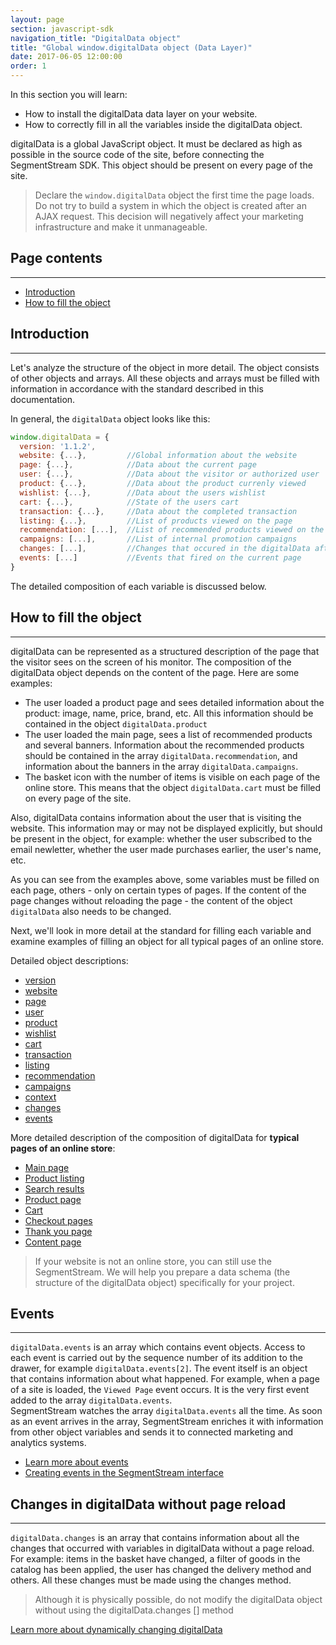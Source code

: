 ```yaml
---
layout: page
section: javascript-sdk
navigation_title: "DigitalData object"
title: "Global window.digitalData object (Data Layer)"
date: 2017-06-05 12:00:00
order: 1
---
```


In this section you will learn:
* How to install the digitalData data layer on your website.
* How to correctly fill in all the variables inside the digitalData object.

digitalData is a global JavaScript object. It must be declared as high as possible in the source code of the site, before connecting the SegmentStream SDK. This object should be present on every page of the site.

> Declare the `window.digitalData` object the first time the page loads. Do not try to build a system in which the object is created after an AJAX request. This decision will negatively affect your marketing infrastructure and make it unmanageable.

## Page contents
------
<ul class="page-navigation">
  <li><a href="#introduction">Introduction</a></li>
  <li><a href="#howToFill">How to fill the object</a></li>
</ul>

## <a name="introduction"></a>Introduction
------
Let's analyze the structure of the object in more detail. The object consists of other objects and arrays. All these objects and arrays must be filled with information in accordance with the standard described in this documentation.

In general, the `digitalData` object looks like this:

```javascript
window.digitalData = {
  version: '1.1.2',
  website: {...},         //Global information about the website
  page: {...},            //Data about the current page
  user: {...},            //Data about the visitor or authorized user
  product: {...},         //Data about the product currenly viewed
  wishlist: {...},        //Data about the users wishlist
  cart: {...},            //State of the users cart
  transaction: {...},     //Data about the completed transaction
  listing: {...},         //List of products viewed on the page
  recommendation: [...],  //List of recommended products viewed on the page
  campaigns: [...],       //List of internal promotion campaigns
  changes: [...],         //Changes that occured in the digitalData after it's initialization
  events: [...]           //Events that fired on the current page
}
```

The detailed composition of each variable is discussed below.

## <a name="howToFill"></a>How to fill the object
------
digitalData can be represented as a structured description of the page that the visitor sees on the screen of his monitor. The composition of the digitalData object depends on the content of the page. Here are some examples:
 - The user loaded a product page and sees detailed information about the product: image, name, price, brand, etc. All this information should be contained in the object `digitalData.product`
 - The user loaded the main page, sees a list of recommended products and several banners. Information about the recommended products should be contained in the array `digitalData.recommendation`, and information about the banners in the array `digitalData.campaigns`.
 - The basket icon with the number of items is visible on each page of the online store. This means that the object `digitalData.cart` must be filled on every page of the site.

Also, digitalData contains information about the user that is visiting the website. This information may or may not be displayed explicitly, but should be present in the object, for example: whether the user subscribed to the email newletter, whether the user made purchases earlier, the user's name, etc.

As you can see from the examples above, some variables must be filled on each page, others - only on certain types of pages. If the content of the page changes without reloading the page - the content of the object `digitalData` also needs to be changed.

Next, we'll look in more detail at the standard for filling each variable and examine examples of filling an object for all typical pages of an online store.

Detailed object descriptions:
 - [version](/digitaldata/standard-version)
 - [website](/digitaldata/website)
 - [page](/digitaldata/page)
 - [user](/digitaldata/user)
 - [product](/digitaldata/product)
 - [wishlist](/digitaldata/wishlist)
 - [cart](/digitaldata/cart)
 - [transaction](/digitaldata/transaction)
 - [listing](/digitaldata/listing)
 - [recommendation](/digitaldata/recommendation)
 - [campaigns](/digitaldata/campaigns)
 - [context](/digitaldata/context)
 - [changes](/digitaldata/changes)
 - [events](/digitaldata/events)

More detailed description of the composition of digitalData for **typical pages of an online store**:
 - [Main page](/ecommerce/main-page)
 - [Product listing](/ecommerce/listing)
 - [Search results](/ecommerce/search)
 - [Product page](/ecommerce/product)
 - [Cart](/ecommerce/cart)
 - [Checkout pages](/ecommerce/checkout)
 - [Thank you page](/ecommerce/transaction)
 - [Content page](/ecommerce/content)

 >If your website is not an online store, you can still use the SegmentStream. We will help you prepare a data schema (the structure of the digitalData object) specifically for your project.

## <a name="events"></a>Events
------
`digitalData.events` is an array which contains event objects. Access to each event is carried out by the sequence number of its addition to the drawer, for example `digitalData.events[2]`. The event itself is an object that contains information about what happened.
For example, when a page of a site is loaded, the `Viewed Page` event occurs. It is the very first event added to the array `digitalData.events`. <br />
SegmentStream watches the array `digitalData.events` all the time. As soon as an event arrives in the array, SegmentStream enriches it with information from other object variables and sends it to connected marketing and analytics systems.
 - [Learn more about events](/digitaldata/events)
 - [Creating events in the SegmentStream interface](/for-analyst/events)

## <a name="changesDigitalData"></a>Changes in digitalData without page reload
------
`digitalData.changes` is an array that contains information about all the changes that occurred with variables in digitalData without a page reload.
For example: items in the basket have changed, a filter of goods in the catalog has been applied, the user has changed the delivery method and others.
All these changes must be made using the changes method.

> Although it is physically possible, do not modify the digitalData object without using the digitalData.changes [] method

[Learn more about dynamically changing digitalData](/digitaldata/changes)
